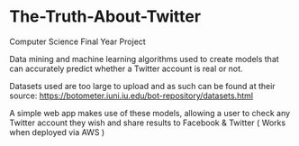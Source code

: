 # The-Truth-About-Twitter
Computer Science Final Year Project

Data mining and machine learning algorithms used to create models that can
accurately predict whether a Twitter account is real or not.

Datasets used are too large to upload and as such can be found at their source:
https://botometer.iuni.iu.edu/bot-repository/datasets.html

A simple web app makes use of these models, allowing a user to check any Twitter 
account they wish and share results to Facebook & Twitter ( Works when deployed via AWS )

